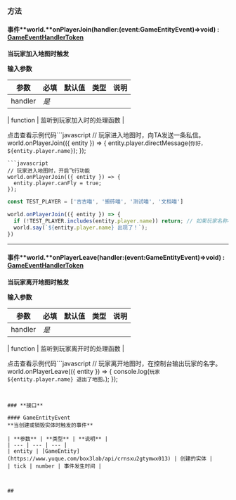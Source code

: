 
### 方法

#### 事件**world.**onPlayerJoin(handler:(event:GameEntityEvent)=>void) : [GameEventHandlerToken](https://www.yuque.com/box3lab/api/gll7mhwasgn9hoq0)
**当玩家加入地图时触发**

**输入参数**

| **参数** | **必填** | **默认值** | **类型** | **说明** |
| --- | --- | --- | --- | --- |
| handler | _是_ | 

 | function | 监听到玩家加入时的处理函数 |

点击查看示例代码```javascript
// 玩家进入地图时，向TA发送一条私信。
world.onPlayerJoin(({ entity }) => {
  entity.player.directMessage(`你好，${entity.player.name}`);
});
```
```javascript
// 玩家进入地图时，开启飞行功能
world.onPlayerJoin(({ entity }) => {
  entity.player.canFly = true;
});
```
```javascript
const TEST_PLAYER = ['吉吉喵', '搬砖喵', '测试喵', '文档喵']

world.onPlayerJoin(({ entity }) => {
  if (!TEST_PLAYER.includes(entity.player.name)) return; // 如果玩家名称不在列表里，则跳过后续脚本。
  world.say(`${entity.player.name} 出现了！`);
})
```

---


#### 事件**world.**onPlayerLeave(handler:(event:GameEntityEvent)=>void) : [GameEventHandlerToken](https://www.yuque.com/box3lab/api/gll7mhwasgn9hoq0)
**当玩家离开地图时触发**

**输入参数**

| **参数** | **必填** | **默认值** | **类型** | **说明** |
| --- | --- | --- | --- | --- |
| handler | _是_ | 

 | function | 监听到玩家离开时的处理函数 |

点击查看示例代码```javascript
// 玩家离开地图时，在控制台输出玩家的名字。
world.onPlayerLeave(({ entity }) => {
  console.log(`玩家 ${entity.player.name} 退出了地图。`);
});
```


### **接口**

#### GameEntityEvent
**当创建或销毁实体时触发的事件**

| **参数** | **类型** | **说明** |
| --- | --- | --- |
| entity | [GameEntity](https://www.yuque.com/box3lab/api/crnsxu2gtymwx013) | 创建的实体 |
| tick | number | 事件发生时间 |



## 
